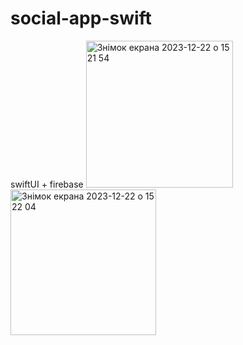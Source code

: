# social-app-swift
swiftUI + firebase
<img width="235" alt="Знімок екрана 2023-12-22 о 15 21 54" src="https://github.com/antila3567/social-app-swift/assets/69010621/5487f7ae-cf14-4c2b-83f1-5730b8899cd5">
<img width="233" alt="Знімок екрана 2023-12-22 о 15 22 04" src="https://github.com/antila3567/social-app-swift/assets/69010621/08bf4786-88e7-40f0-a36c-7246f1e1bfcd">
